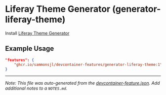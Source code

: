 
# Liferay Theme Generator (generator-liferay-theme)

Install [Liferay Theme Generator](https://learn.liferay.com/w/dxp/liferay-development/customizing-liferays-look-and-feel/themes/setting-up-an-environment-and-creating-a-theme)

## Example Usage

```json
"features": {
    "ghcr.io/sammonsjl/devcontainer-features/generator-liferay-theme:1": {}
}
```





---

_Note: This file was auto-generated from the [devcontainer-feature.json](https://github.com/sammonsjl/devcontainer-features/blob/main/src/generator-liferay-theme/devcontainer-feature.json).  Add additional notes to a `NOTES.md`._
